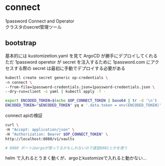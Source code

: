 # connect
1password Connect and Operator  
クラスタのsecret管理ツール  

## bootstrap
基本的には kustomizetion.yaml を見て ArgoCD が勝手にデプロイしてくれる  
ただ 1password operetor が secret を注入するために 1password.com にアクセスする際の secret は最初に手動でデプロイする必要がある  

```bash
kubectl create secret generic op-credentials \
-n connect \
--from-file=1password-credentials.json=1password-credentials.json \
--dry-run=client -o yaml | kubectl apply -f -

export ENCODED_TOKEN=$(echo $OP_CONNECT_TOKEN | base64 | tr -d '\n')
ENCODED_TOKEN="$ENCODED_TOKEN" yq e '.data.token = env(ENCODED_TOKEN)' onepassword-token.yaml | kubectl apply -f -
```

connect apiの検証
```bash
curl \
-H "Accept: application/json" \
-H "Authorization: Bearer $OP_CONNECT_TOKEN" \
http://localhost:8080/v1/vaults

# 8080 ポートはargoが使ってるかもしれないので適宜8081とかを使う
```

helm で入れるとうまく動くが、argoとkustomizeで入れると動かない...
